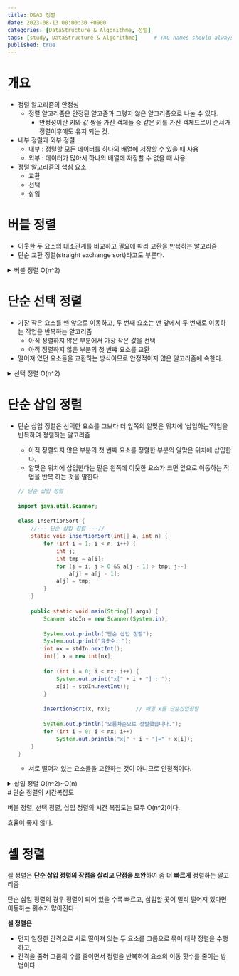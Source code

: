 ```yaml
---
title: D&A3 정렬
date: 2023-08-13 00:00:30 +0900
categories: [DataStructure & Algorithme, 정렬]
tags: [study, DataStructure & Algorithme]     # TAG names should always be lowercase
published: true
---
```


# 개요

- 정렬 알고리즘의 안정성
    - 정렬 알고리즘은 안정된 알고즘과 그렇지 않은 알고리즘으로 나눌 수 있다.
        - 안정성이란 키와 값 쌍을 가진 객체들 중 같은 키를 가진 객체드르이 순서가 정렬이후에도 유지 되는 것.
- 내부 정렬과 외부 정렬
    - 내부 : 정렬할 모든 데이터를 하나의 배열에 저장할 수 있을 때 사용
    - 외부 : 데이터가 많아서 하나의 배열에 저장할 수 없을 때 사용
- 정렬 알고리즘의 핵심 요소
    - 교환
    - 선택
    - 삽입

# 버블 정렬

- 이웃한 두 요소의 대소관계를 비교하고 필요에 따라 교환을 반복하는 알고리즘
- 단순 교환 정렬(straight exchange sort)라고도 부른다.

<details>
<summary>버블 정렬 O(n^2)</summary>
<div markdown="1">

- 서로 인접한 두 원소를 비교하여 정렬하는 알고리즘.
    - 인접한 2개의 레코드를 비교하여 크기가 순서대로 되어 있지 않으면 서로 교환한다.
- 선택정렬과 기본개념이 비슷

### 구체적인 개념

- 버블 정렬은 첫 번째 자료와 두 번째 자료를, 두 번째 자료와 세 번째 자료를, 세 번째와 네 번째를, … 이런 식으로 (마지막-1)번째 자료와 마지막 자료를 비교하여 교환하면서 자료를 정렬한다.
- 1회전을 수행하고 나면 가장 큰 자료가 맨 뒤로 이동하므로 2회전에서는 맨 끝에 있는 자료는 정렬에서 제외되고, 2회전을 수행하고 나면 끝에서 두 번째 자료까지는 정렬에서 제외된다. 이렇게 정렬을 1회전 수행할 때마다 정렬에서 제외되는 데이터가 하나씩 늘어난다.

### 예제
![bubbleSort](/assets/img/bubbleSort.png)


시간복잡도는  O(n^2) 효율성 나타냄

https://gmlwjd9405.github.io/2018/05/06/algorithm-bubble-sort.html
</div>
</details>

# 단순 선택 정렬

- 가장 작은 요소를 맨 앞으로 이동하고, 두 번째 요소는 맨 앞에서 두 번째로 이동하는 작업을 반복하는 알고리즘
    - 아직 정렬하지 않은 부분에서 가장 작은 값을 선택
    - 아직 정렬하지 않은 부분의 첫 번쨰 요소를 교환
- 떨어져 있던 요소들을 교환하는 방식이므로 안정적이지 않은 알고리즘에 속한다.

<details>
<summary>선택 정렬 O(n^2)</summary>
<div markdown="1">

- 제자리 정렬(in-place sorting) 알고리즘의 하나
    - 입력 배열 (정렬되지 않은 값들)이외에 다른 추가 메모리를 요구하지 않는 정렬 방법
- 해당 순서에 원소를 넣을 위치는 이미 정해져 있고, 어떤 원소를 넣을지 선택하는 알고리즘
    - 첫 번째 순서에는 첫 번째 위치에 가장 최솟값을 넣는다.
    - 두 번째 순서에는 두 번째 위치에 남은 값 중에서의 최솟값
    - …
- 과정 설명
    - 주어진 배열 중에서 최솟값을 찾는다.
    - 그 값을 맨 앞에 위치한 값과 교체한다.
    - 맨 처음 위치를 뺀 나머지 리스트를 같은 방법으로 교체한다.
    - 하나의 원소만 남을 때 까지 위의 과정을 반복한다.

### 구체적인 개념

- 선택 정렬은 첫 번째 값을 두 번째부터 마지막 값 까지 차례대로 비교하여 최솟값을 찾아 첫 번째에 놓고, 두 번째 값을 세 번째부터 마지막 값까지 비교하여 최솟값을 찾아 두 번째 위치에 놓는 과정을 반복하며 정렬하는 알고리즘.
- 1 회전을 수행하고 나면 가장 작은 값의 자료가 맨 앞에 오게 되므로 그 다음 회전에서는 두 번째 자료를 가지고 비교한다. 마찬가지로 3회전에서는 세 번째 자료를 정렬한다.

### 예제
![selectionSort](/assets/img/insertSort.png)


시간복잡도는 O(n^2)

</div>
</details>

# 단순 삽입 정렬

- 단순 삽입 정렬은 선택한 요소를 그보다 더 앞쪽의 알맞은 위치에 ‘삽입하는’작업을 반복하여 정렬하는 알고리즘
    - 아직 정렬되지 않은 부분의 첫 번째 요소를 정렬한 부분의 알맞은 위치에 삽입한다.
    - 알맞은 위치에 삽입한다는 말은 왼쪽에 이웃한 요소가 크면 앞으로 이동하는 작업을 반복 하는 것을 말한다
    
    ```java
    // 단순 삽입 정렬
    
    import java.util.Scanner;
    
    class InsertionSort {
        //--- 단순 삽입 정렬 ---//
        static void insertionSort(int[] a, int n) {
            for (int i = 1; i < n; i++) {
                int j;
                int tmp = a[i];
                for (j = i; j > 0 && a[j - 1] > tmp; j--)
                    a[j] = a[j - 1];
                a[j] = tmp;
            }
        }
    
        public static void main(String[] args) {
            Scanner stdIn = new Scanner(System.in);
    
            System.out.println("단순 삽입 정렬");
            System.out.print("요솟수: ");
            int nx = stdIn.nextInt();
            int[] x = new int[nx];
    
            for (int i = 0; i < nx; i++) {
                System.out.print("x[" + i + "] : ");
                x[i] = stdIn.nextInt();
            }
    
            insertionSort(x, nx);        // 배열 x를 단순삽입정렬
    
            System.out.println("오름차순으로 정렬했습니다.");
            for (int i = 0; i < nx; i++)
                System.out.println("x[" + i + "]=" + x[i]);
        }
    }
    ```
    
    - 서로 떨어져 있는 요소들을 교환하는 것이 아니므로 안정적이다.
<details>
<summary>삽입 정렬 O(n^2)~O(n)</summary>
<div markdown="1">

- 손 안의 카드를 정렬하는 방법과 유사하다.
    - 새로운 카드를 기존의 정렬된 카드 사이의 올바른 자리를 찾아 삽입한다.
    - 새로 삽입될 카드의 수만큼 반복하게 되면 전체카드가 정렬된다.
- 자료 배열의 모든 요소를 앞에서부터 차례대로 이미 정렬된 배열 부분과 비교하여, 자신의 위치를 찾아 삽입함으로써 정렬을 완성하는 알고리즘
- 매 순서마다 해당 원소를 삽입할 수 있는 위치를 찾아 해당 위치에 넣는다.

### 구체적인 개념

- 삽입 정렬은 두 번째 값부터 시작해 그 앞(왼쪽)의 자료들과 비교하여 삽입할 위치를 지정한 후 자료를 뒤로 옮기고 지정한 자리에 자료를 삽입하여 정렬하는 알고리즘
- 즉, 두 번째 자료는 첫 번째 자료, 세번째 자료는 두 번째와 첫 번째 자료, 네 번째 자료는 세번째, 두번째, 첫번째 자료와 비교한 후 자료가 삽입될 위치를 찾는다. 자료가 삽입될 위치를 찾았다면 그 위치에 자료를 삽입하기 위해 자료를 한 칸씩 뒤로 이동 시킨다.
- **처음 key 값은 두 번째 자료부터 시작한다**.

### 예제
![insertSort](/assets/img/selectSort.png)


평균 시간복잡도는 O(n^2)이며, Best Case 의 경우 O(n)까지 높아질 수 있습니다.


</div>
</details>
# 단순 정렬의 시간복잡도

버블 정렬, 선택 정렬, 삽입 정렬의 시간 복잡도는 모두 O(n^2)이다.

효율이 좋지 않다. 

# 셸 정렬

셸 정렬은 **단순 삽입 정렬의 장점을 살리고 단점을 보완**하여 좀 더 **빠르게** 정렬하는 알고리즘

단순 삽입 정렬의 경우 정렬이 되어 있을 수록 빠르고, 삽입할 곳이 멀리 떨어져 있다면 이동하는 횟수가 많아진다. 

**셸 정렬은** 

- 먼저 일정한 간격으로 서로 떨어져 있는 두 요소를 그룹으로 묶어 대략 정렬을 수행하고,
- 간격을 좁혀 그룹의 수를 줄이면서 정렬을 반복하여 요소의 이동 횟수를 줄이는 방법이다.
